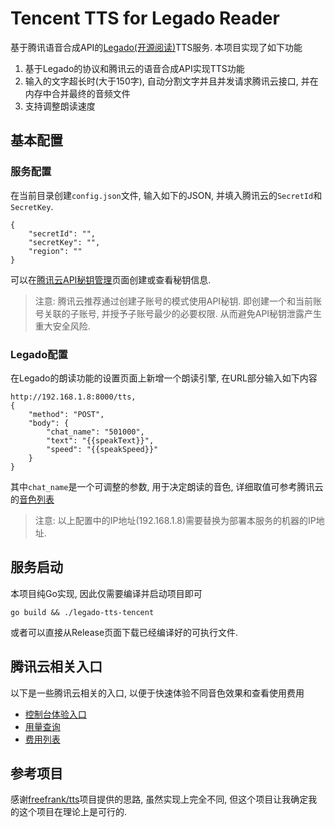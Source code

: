 Tencent TTS for Legado Reader
===============================

基于腾讯语音合成API的[Legado(开源阅读)](https://github.com/gedoor/legado)TTS服务. 本项目实现了如下功能

1. 基于Legado的协议和腾讯云的语音合成API实现TTS功能
2. 输入的文字超长时(大于150字), 自动分割文字并且并发请求腾讯云接口, 并在内存中合并最终的音频文件
3. 支持调整朗读速度


基本配置
-----------------

### 服务配置

在当前目录创建`config.json`文件, 输入如下的JSON, 并填入腾讯云的`SecretId`和`SecretKey`.


```
{
    "secretId": "",
    "secretKey": "",
    "region": ""
}
```

可以在[腾讯云API秘钥管理](https://console.cloud.tencent.com/cam/capi)页面创建或查看秘钥信息. 

> 注意: 腾讯云推荐通过创建子账号的模式使用API秘钥. 即创建一个和当前账号关联的子账号, 并授予子账号最少的必要权限. 从而避免API秘钥泄露产生重大安全风险.



### Legado配置

在Legado的朗读功能的设置页面上新增一个朗读引擎, 在URL部分输入如下内容

```
http://192.168.1.8:8000/tts,
{
    "method": "POST",
    "body": {
        "chat_name": "501000",
        "text": "{{speakText}}",
        "speed": "{{speakSpeed}}"
    }
}
```

其中`chat_name`是一个可调整的参数, 用于决定朗读的音色, 详细取值可参考腾讯云的[音色列表](https://cloud.tencent.com/document/product/1073/92668)

> 注意: 以上配置中的IP地址(192.168.1.8)需要替换为部署本服务的机器的IP地址. 


服务启动
-------------

本项目纯Go实现, 因此仅需要编译并启动项目即可

```
go build && ./legado-tts-tencent
```

或者可以直接从Release页面下载已经编译好的可执行文件.



腾讯云相关入口
-----------------

以下是一些腾讯云相关的入口, 以便于快速体验不同音色效果和查看使用费用

- [控制台体验入口](https://console.cloud.tencent.com/tts/complexaudio)
- [用量查询](https://console.cloud.tencent.com/tts)
- [费用列表](https://cloud.tencent.com/document/product/1073/34112)

参考项目
----------

感谢[freefrank/tts](https://github.com/freefrank/tts)项目提供的思路, 虽然实现上完全不同, 但这个项目让我确定我的这个项目在理论上是可行的.
